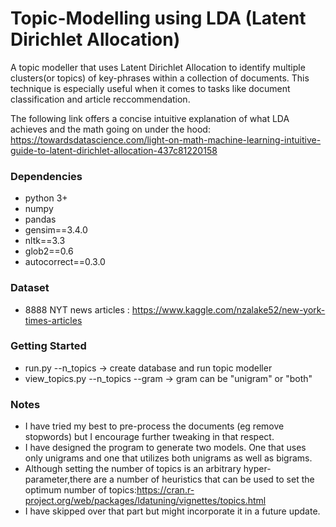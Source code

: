 # Topic-Modelling using LDA (Latent Dirichlet Allocation)
A topic modeller that uses Latent Dirichlet Allocation to identify multiple clusters(or topics) of key-phrases within a collection of documents. This  technique is especially useful when it comes to tasks like document classification and article reccommendation.

The following link offers a concise intuitive explanation of what LDA achieves and the math going on under the hood:
https://towardsdatascience.com/light-on-math-machine-learning-intuitive-guide-to-latent-dirichlet-allocation-437c81220158

### Dependencies

* python 3+
* numpy
* pandas
* gensim==3.4.0
* nltk==3.3
* glob2==0.6
* autocorrect==0.3.0

### Dataset
 * 8888 NYT news articles : https://www.kaggle.com/nzalake52/new-york-times-articles
 

### Getting Started
 * run.py --n_topics -> create database and run topic modeller
 * view_topics.py --n_topics --gram -> gram can be "unigram" or "both" 


### Notes

* I have tried my best to pre-process the documents (eg remove stopwords) but I encourage further tweaking in that respect.
* I have designed the program to generate two models. One that uses only unigrams and one that utilizes both unigrams as well as   bigrams.
* Although setting the number of topics is an arbitrary hyper-parameter,there are a number of heuristics that can be used to set  the optimum number of topics:https://cran.r-project.org/web/packages/ldatuning/vignettes/topics.html
* I have skipped over that part but might incorporate it in a future update.
